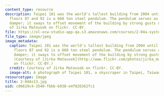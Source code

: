 ```yaml
---
content_type: resource
description: Taipei 101 was the world's tallest building from 2004 until 2010. Between
  floors 87 and 92 is a 660 ton steel pendulum. The pendulum serves as a tuned mass
  damper; it sways to offset movement of the building by strong gusts of winds. Courtesy
  of Jirka Matousek on flickr. CC-BY.
file: https://ol-ocw-studio-app-qa.s3.amazonaws.com/courses/2-04a-systems-and-controls-spring-2013/c06619c43540fbbbb938e4f826362fc1_2-04As13.jpg
file_type: image/jpeg
image_metadata:
  caption: Taipei 101 was the world's tallest building from 2004 until 2010. Between
    floors 87 and 92 is a 660 ton steel pendulum. The pendulum serves as a tuned mass
    damper; it sways to offset movement of the building by strong gusts of winds.
    (Courtesy of [Jirka Matousek](http://www.flickr.com/photos/jirka_matousek/9210053094/)
    on flickr. CC-BY.)
  credit: Courtesy of Jirka Matousek on flickr. CC-BY.
  image-alt: A photograph of Taipei 101, a skyscraper in Taipei, Taiwan.
resourcetype: Image
title: 2-04As13.jpg
uid: c06619c4-3540-fbbb-b938-e4f826362fc1
---
```


